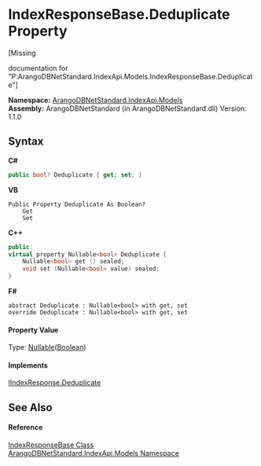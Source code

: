 # IndexResponseBase.Deduplicate Property 
 

\[Missing <summary> documentation for "P:ArangoDBNetStandard.IndexApi.Models.IndexResponseBase.Deduplicate"\]

**Namespace:**&nbsp;<a href="215740c9-85fc-74fa-998d-14b49b842d56">ArangoDBNetStandard.IndexApi.Models</a><br />**Assembly:**&nbsp;ArangoDBNetStandard (in ArangoDBNetStandard.dll) Version: 1.1.0

## Syntax

**C#**<br />
``` C#
public bool? Deduplicate { get; set; }
```

**VB**<br />
``` VB
Public Property Deduplicate As Boolean?
	Get
	Set
```

**C++**<br />
``` C++
public:
virtual property Nullable<bool> Deduplicate {
	Nullable<bool> get () sealed;
	void set (Nullable<bool> value) sealed;
}
```

**F#**<br />
``` F#
abstract Deduplicate : Nullable<bool> with get, set
override Deduplicate : Nullable<bool> with get, set
```


#### Property Value
Type: <a href="https://docs.microsoft.com/dotnet/api/system.nullable-1" target="_blank" rel="noopener noreferrer">Nullable</a>(<a href="https://docs.microsoft.com/dotnet/api/system.boolean" target="_blank" rel="noopener noreferrer">Boolean</a>)

#### Implements
<a href="1caf5352-00d1-9073-607e-ba0b12bf53f1">IIndexResponse.Deduplicate</a><br />

## See Also


#### Reference
<a href="0197f740-7c40-7008-544f-0c999e147387">IndexResponseBase Class</a><br /><a href="215740c9-85fc-74fa-998d-14b49b842d56">ArangoDBNetStandard.IndexApi.Models Namespace</a><br />